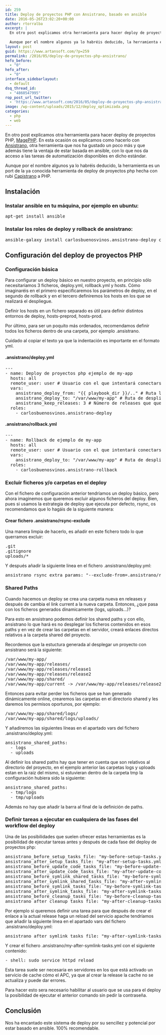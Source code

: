 ```yaml
---
id: 259
title: Deploy de proyectos PHP con Ansistrano, basado en ansible
date: 2016-05-26T23:02:20+00:00
author: rtorralba
excerpt: |
  En otro post explicamos otra herramienta para hacer deploy de proyectos PHP, MagePHP. En esta ocasión os explicamos como hacerlo con Ansistrano, otra herramienta que nos ha gustado un poco más y que además tiene la ventaja de estar basada en ansible, con lo que nos da acceso a las tareas de automatización disponibles en dicho estándar.
  
  Aunque por el nombre algunos ya lo habréis deducido, la herramienta es un port de la ya conocida herramienta de deploys hecha con rubi Capistrano a PHP.
layout: post
guid: https://www.artansoft.com/?p=259
permalink: /2016/05/deploy-de-proyectos-php-ansistrano/
hefo_before:
  - "0"
hefo_after:
  - "0"
interface_sidebarlayout:
  - default
dsq_thread_id:
  - "4860547995"
rop_post_url_twitter:
  - 'https://www.artansoft.com/2016/05/deploy-de-proyectos-php-ansistrano/?utm_source=ReviveOldPost&utm_medium=social&utm_campaign=ReviveOldPost'
image: /wp-content/uploads/2015/12/deploy_optimizada.png
categories:
  - php
  - web
---
```

En otro post explicamos otra herramienta para hacer deploy de proyectos PHP, [MagePHP](https://www.artansoft.com/2015/12/magallanes-herramienta-para-deploy-en-php/). En esta ocasión os explicamos como hacerlo con <a href="http://ansistrano.com/" target="_blank">Ansistrano</a>, otra herramienta que nos ha gustado un poco más y que además tiene la ventaja de estar basada en ansible, con lo que nos da acceso a las tareas de automatización disponibles en dicho estándar.

Aunque por el nombre algunos ya lo habréis deducido, la herramienta es un port de la ya conocida herramienta de deploy de proyectos php hecha con rubi <a href="http://capistranorb.com/" target="_blank">Capistrano</a> a PHP.

## Instalación

### Instalar ansible en tu máquina, por ejemplo en ubuntu:

<pre>apt-get install ansible</pre>

### Instalar los roles de deploy y rollback de ansistrano:

<pre>ansible-galaxy install carlosbuenosvinos.ansistrano-deploy carlosbuenosvinos.ansistrano-rollback</pre>

## Configuración del deploy de proyectos PHP

### Configuración básica

Para configurar un deploy básico en nuestro proyecto, en principio sólo necesitariamos 3 ficheros, deploy.yml, rollback.yml y hosts. Cómo imaginaréis en el primero especificaremos los parámetros de deploy, en el segundo de rollback y en el tercero definiremos los hosts en los que se realizará el despliegue.

Definir los hosts en un fichero separado es útil para definir distintos entornos de deploy, hosts-preprod, hosts-prod.

Por último, para ser un poquito más ordenados, recomendamos definir todos los ficheros dentro de una carpeta, por ejemplo .ansistrano.

Cuidado al copiar el texto ya que la indentación es importante en el formato yml.

#### .ansistrano/deploy.yml

<pre>---
- name: Deploy de proyectos php ejemplo de my-app
  hosts: all
  remote_user: user # Usuario con el que intentará conectarse por ssh a los hosts
  vars:
    ansistrano_deploy_from: "{{ playbook_dir }}/.." # Ruta local al proyecto (relativo or absoluto)
    ansistrano_deploy_to: "/var/www/my-app" # Ruta de despliegue en el servidor
    ansistrano_keep_releases: 3 # Número de releases que queremos que mantenga
  roles:
    - carlosbuenosvinos.ansistrano-deploy</pre>

#### .ansistrano/rollback.yml

<pre>---
- name: Rollback de ejemplo de my-app
  hosts: all
  remote_user: user # Usuario con el que intentará conectarse por ssh a los hosts
  vars:
    ansistrano_deploy_to: "/var/www/my-app" # Ruta de despliegue en el servidor
  roles:
    - carlosbuenosvinos.ansistrano-rollback</pre>

### Excluir ficheros y/o carpetas en el deploy

Con el fichero de configuración anterior tendríamos un deploy básico, pero ahora imaginemos que queremos excluir algunos ficheros del deploy. Bien, pues si usamos la estrategia de deploy que ejecuta por defecto, rsync, os recomendamos que lo hagáis de la siguiente manera:

#### Crear fichero .ansistrano/rsync-exclude

Una manera limpia de hacerlo, es añadir en este fichero todo lo que querramos excluir:

<pre>.git
.gitignore
uploads/*</pre>

Y después añadir la siguiente linea en el fichero .ansistrano/deploy.yml:

<pre>ansistrano_rsync_extra_params: "--exclude-from=.ansistrano/rsync-exclude"</pre>

### Shared Paths

Cuando hacemos un deploy se crea una carpeta nueva en releases y después de cambia el link current a la nueva carpeta. Entonces, ¿que pasa con los ficheros generados dinamicamente (logs, uploads&#8230;)?

Para esto en ansistrano podemos definir los shared paths y con ello, ansistrano lo que hará es no desplegar los ficheros contenidos en esos paths y en vez de crear las carpetas en el servidor, creará enlaces directos relativos a la carpeta shared del proyecto.

Recordemos que la estuctura generada al desplegar un proyecto con ansistrano será la siguiente:

<pre>/var/www/my-app/
/var/www/my-app/releases/
/var/www/my-app/releases/release1
/var/www/my-app/releases/release2
/var/www/my-app/shared/
/var/www/my-app/current -&gt; /var/www/my-app/releases/release2
</pre>

Entonces para evitar perder los ficheros que se han generado dinámicamente online, crearemos las carpetas en el directorio shared y les daremos los permisos oportunos, por ejemplo:

<pre>/var/www/my-app/shared/logs/
/var/www/my-app/shared/logs/uploads/</pre>

Y añadiremos las siguientes líneas en el apartado vars del fichero .ansistrano/deploy.yml:

<pre>ansistrano_shared_paths:
  - logs
  - uploads</pre>

Al definir los shared paths hay que tener en cuenta que son relativos al directorio del proyecto, en el ejemplo anterior las carpetas logs y uploads estan en la raiz del mismo, si estuvieran dentro de la carpeta tmp la configuración hubiera sido la siguiente:

<pre>ansistrano_shared_paths:
  - tmp/logs
  - tmp/uploads</pre>

Además no hay que añadir la barra al final de la definición de paths.

### Definir tareas a ejecutar en cualquiera de las fases del workflow del deploy

Una de las posibilidades que suelen ofrecer estas herramientas es la posibilidad de ejecutar tareas antes y después de cada fase del deploy de proyectos php:

<pre><span class="pl-s"><span class="pl-ent">ansistrano_before_setup_tasks_file:</span> <span class="pl-s"><span class="pl-pds">"</span>my-before-setup-tasks.yml<span class="pl-pds">"</span></span></span>
<span class="pl-s"><span class="pl-ent">ansistrano_after_setup_tasks_file:</span> <span class="pl-s"><span class="pl-pds">"</span>my-after-setup-tasks.yml<span class="pl-pds">"</span></span></span>
<span class="pl-s"><span class="pl-ent">ansistrano_before_update_code_tasks_file:</span> <span class="pl-s"><span class="pl-pds">"</span>my-before-update-code-tasks.yml<span class="pl-pds">"</span></span></span>
<span class="pl-s"><span class="pl-ent">ansistrano_after_update_code_tasks_file:</span> <span class="pl-s"><span class="pl-pds">"</span>my-after-update-code-tasks.yml<span class="pl-pds">"</span></span></span>
<span class="pl-s"><span class="pl-ent">ansistrano_before_symlink_shared_tasks_file:</span> <span class="pl-s"><span class="pl-pds">"</span>my-before-symlink-shared-tasks.yml<span class="pl-pds">"</span></span></span>
<span class="pl-s"><span class="pl-ent">ansistrano_after_symlink_shared_tasks_file:</span> <span class="pl-s"><span class="pl-pds">"</span>my-after-symlink-shared-tasks.yml<span class="pl-pds">"</span></span></span>
<span class="pl-s"><span class="pl-ent">ansistrano_before_symlink_tasks_file:</span> <span class="pl-s"><span class="pl-pds">"</span>my-before-symlink-tasks.yml<span class="pl-pds">"</span></span></span>
<span class="pl-s"><span class="pl-ent">ansistrano_after_symlink_tasks_file:</span> <span class="pl-s"><span class="pl-pds">"</span>my-after-symlink-tasks.yml<span class="pl-pds">"</span></span></span>
<span class="pl-s"><span class="pl-ent">ansistrano_before_cleanup_tasks_file:</span> <span class="pl-s"><span class="pl-pds">"</span>my-before-cleanup-tasks.yml<span class="pl-pds">"</span></span></span>
<span class="pl-s"><span class="pl-ent">ansistrano_after_cleanup_tasks_file:</span> <span class="pl-s"><span class="pl-pds">"</span>my-after-cleanup-tasks.yml<span class="pl-pds">"
</span></span></span></pre>

Por ejemplo si queremos definir una tarea para que después de crear el enlace a la actual release haga un reload del servicio apache tendríamos que añadir la siguiente linea en el apartado vars del fichero .ansistrano/deploy.yml:

<pre>ansistrano_after_symlink_tasks_file: "my-after-symlink-tasks.yml"</pre>

Y crear el fichero .ansistrano/my-after-symlink-tasks.yml con el siguiente contenido:

<pre>- shell: sudo service httpd reload</pre>

Esta tarea suele ser necesaria en servidores en los que está activado un servicio de cache cómo el APC, ya que al crear la release la cache no se actualiza y puede dar errores.

Para hacer esto sera necesario habilitar al usuario que se usa para el deploy la posibilidad de ejecutar el anterior comando sin pedir la contraseña.

## Conclusión

Nos ha encantado este sistema de deploy por su sencillez y potencial por estar basado en ansible. 100% recomendable.
